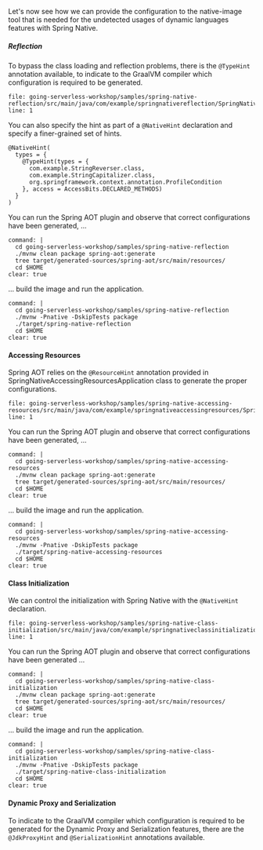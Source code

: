 Let's now see how we can provide the configuration to the native-image tool that is needed for the undetected usages of dynamic languages features with Spring Native.

##### Reflection
To bypass the class loading and reflection problems, there is the `@TypeHint` annotation available, to indicate to the GraalVM compiler which configuration is required to be generated.
```editor:open-file
file: going-serverless-workshop/samples/spring-native-reflection/src/main/java/com/example/springnativereflection/SpringNativeReflectionApplication.java
line: 1
```
You can also specify the hint as part of a `@NativeHint` declaration and specify a finer-grained set of hints.
```
@NativeHint(
  types = {
    @TypeHint(types = {
      com.example.StringReverser.class,
      com.example.StringCapitalizer.class,
      org.springframework.context.annotation.ProfileCondition
    }, access = AccessBits.DECLARED_METHODS)
  }
)
```

You can run the Spring AOT plugin and observe that correct configurations have been generated, ...
```terminal:execute
command: |
  cd going-serverless-workshop/samples/spring-native-reflection
  ./mvnw clean package spring-aot:generate
  tree target/generated-sources/spring-aot/src/main/resources/
  cd $HOME
clear: true
```

... build the image and run the application.
```terminal:execute
command: |
  cd going-serverless-workshop/samples/spring-native-reflection
  ./mvnw -Pnative -DskipTests package 
  ./target/spring-native-reflection
  cd $HOME
clear: true
```

#### Accessing Resources
Spring AOT relies on the `@ResourceHint` annotation provided in SpringNativeAccessingResourcesApplication class to generate the proper configurations.
```editor:open-file
file: going-serverless-workshop/samples/spring-native-accessing-resources/src/main/java/com/example/springnativeaccessingresources/SpringNativeAccessingResourcesApplication.java
line: 1
```

You can run the Spring AOT plugin and observe that correct configurations have been generated, ...
```terminal:execute
command: |
  cd going-serverless-workshop/samples/spring-native-accessing-resources
  ./mvnw clean package spring-aot:generate
  tree target/generated-sources/spring-aot/src/main/resources/
  cd $HOME
clear: true
```

... build the image and run the application.
```terminal:execute
command: |
  cd going-serverless-workshop/samples/spring-native-accessing-resources
  ./mvnw -Pnative -DskipTests package 
  ./target/spring-native-accessing-resources
  cd $HOME
clear: true
```
#### Class Initialization
We can control the initialization with Spring Native with the `@NativeHint` declaration.
```editor:open-file
file: going-serverless-workshop/samples/spring-native-class-initialization/src/main/java/com/example/springnativeclassinitialization/SpringNativeClassInitializationApplication.java
line: 1
```

You can run the Spring AOT plugin and observe that correct configurations have been generated ...
```terminal:execute
command: |
  cd going-serverless-workshop/samples/spring-native-class-initialization
  ./mvnw clean package spring-aot:generate
  tree target/generated-sources/spring-aot/src/main/resources/
  cd $HOME
clear: true
```

... build the image and run the application.
```terminal:execute
command: |
  cd going-serverless-workshop/samples/spring-native-class-initialization
  ./mvnw -Pnative -DskipTests package 
  ./target/spring-native-class-initialization
  cd $HOME
clear: true
```

#### Dynamic Proxy and Serialization
To indicate to the GraalVM compiler which configuration is required to be generated for the Dynamic Proxy and Serialization features, there are the `@JdkProxyHint` and  `@SerializationHint` annotations available.


